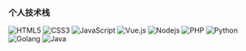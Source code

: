<h3>个人技术栈</h3>
<p>
  <img alt="HTML5" src="https://img.shields.io/badge/-HTML5-E34F26?style=flat-square&logo=html5&logoColor=white" />
  <img alt="CSS3" src="https://img.shields.io/badge/-CSS3-1a73e8?style=flat-square&logo=CSS3&logoColor=white" />
  <img alt="JavaScript" src="https://img.shields.io/badge/-JavaScript-B7178C?style=flat-square&logo=JavaScript&logoColor=white" />
  <img alt="Vue.js" src="https://img.shields.io/badge/-Vue.js-8DD6F9?style=flat-square&logo=Vue.js&logoColor=white" />
  <img alt="Nodejs" src="https://img.shields.io/badge/-Nodejs-43853d?style=flat-square&logo=Node.js&logoColor=white" />
  <img alt="PHP" src="https://img.shields.io/badge/-PHP-311C87?style=flat-square&logo=PHP&logoColor=white" />
  <img alt="Python" src="https://img.shields.io/badge/-Python-764ABC?style=flat-square&logo=Python&logoColor=white" />
  <img alt="Golang" src="https://img.shields.io/badge/-Golang-46a2f1?style=flat-square&logo=Go&logoColor=white" />
  <img alt="Java" src="https://img.shields.io/badge/-Java-43853d?style=flat-square&logo=Java&logoColor=white" />
</p>
